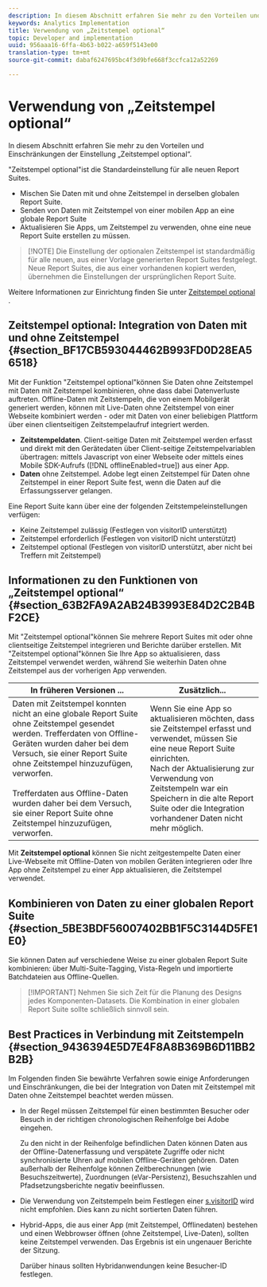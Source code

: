 ```yaml
---
description: In diesem Abschnitt erfahren Sie mehr zu den Vorteilen und Einschränkungen der Einstellung „Zeitstempel optional“.
keywords: Analytics Implementation
title: Verwendung von „Zeitstempel optional“
topic: Developer and implementation
uuid: 956aaa16-6ffa-4b63-b022-a659f5143e00
translation-type: tm+mt
source-git-commit: dabaf6247695bc4f3d9bfe668f3ccfca12a52269

---
```



# Verwendung von „Zeitstempel optional“

In diesem Abschnitt erfahren Sie mehr zu den Vorteilen und Einschränkungen der Einstellung „Zeitstempel optional“.

&quot;Zeitstempel optional&quot;ist die Standardeinstellung für alle neuen Report Suites.

* Mischen Sie Daten mit und ohne Zeitstempel in derselben globalen Report Suite.
* Senden von Daten mit Zeitstempel von einer mobilen App an eine globale Report Suite
* Aktualisieren Sie Apps, um Zeitstempel zu verwenden, ohne eine neue Report Suite erstellen zu müssen.

>[!NOTE] Die Einstellung der optionalen Zeitstempel ist standardmäßig für alle neuen, aus einer Vorlage generierten Report Suites festgelegt. Neue Report Suites, die aus einer vorhandenen kopiert werden, übernehmen die Einstellungen der ursprünglichen Report Suite.

Weitere Informationen zur Einrichtung finden Sie unter [Zeitstempel optional](https://marketing.adobe.com/resources/help/de_DE/reference/timestamp-optional.html) .

## Zeitstempel optional: Integration von Daten mit und ohne Zeitstempel {#section_BF17CB593044462B993FD0D28EA56518}

Mit der Funktion &quot;Zeitstempel optional&quot;können Sie Daten ohne Zeitstempel mit Daten mit Zeitstempel kombinieren, ohne dass dabei Datenverluste auftreten. Offline-Daten mit Zeitstempeln, die von einem Mobilgerät generiert werden, können mit Live-Daten ohne Zeitstempel von einer Webseite kombiniert werden - oder mit Daten von einer beliebigen Plattform über einen clientseitigen Zeitstempelaufruf integriert werden.

* **Zeitstempeldaten**. Client-seitige Daten mit Zeitstempel werden erfasst und direkt mit den Gerätedaten über Client-seitige Zeitstempelvariablen übertragen: mittels Javascript von einer Webseite oder mittels eines Mobile SDK-Aufrufs ([!DNL offlineEnabled=true]) aus einer App.
* **Daten** ohne Zeitstempel. Adobe legt einen Zeitstempel für Daten ohne Zeitstempel in einer Report Suite fest, wenn die Daten auf die Erfassungsserver gelangen.


Eine Report Suite kann über eine der folgenden Zeitstempeleinstellungen verfügen:

* Keine Zeitstempel zulässig (Festlegen von visitorID unterstützt)
* Zeitstempel erforderlich (Festlegen von visitorID nicht unterstützt)
* Zeitstempel optional (Festlegen von visitorID unterstützt, aber nicht bei Treffern mit Zeitstempel)

## Informationen zu den Funktionen von „Zeitstempel optional“ {#section_63B2FA9A2AB24B3993E84D2C2B4BF2CE}

Mit &quot;Zeitstempel optional&quot;können Sie mehrere Report Suites mit oder ohne clientseitige Zeitstempel integrieren und Berichte darüber erstellen. Mit &quot;Zeitstempel optional&quot;können Sie Ihre App so aktualisieren, dass Zeitstempel verwendet werden, während Sie weiterhin Daten ohne Zeitstempel aus der vorherigen App verwenden.

| In früheren Versionen ... | Zusätzlich... |
|--- |--- |
| Daten mit Zeitstempel konnten nicht an eine globale Report Suite ohne Zeitstempel gesendet werden. Trefferdaten von Offline-Geräten wurden daher bei dem Versuch, sie einer Report Suite ohne Zeitstempel hinzuzufügen, verworfen. <br/><br/>Trefferdaten aus Offline-Daten wurden daher bei dem Versuch, sie einer Report Suite ohne Zeitstempel hinzuzufügen, verworfen. | Wenn Sie eine App so aktualisieren möchten, dass sie Zeitstempel erfasst und verwendet, müssen Sie eine neue Report Suite einrichten. <br/>Nach der Aktualisierung zur Verwendung von Zeitstempeln war ein Speichern in die alte Report Suite oder die Integration vorhandener Daten nicht mehr möglich. |

Mit **Zeitstempel optional** können Sie nicht zeitgestempelte Daten einer Live-Webseite mit Offline-Daten von mobilen Geräten integrieren oder Ihre App ohne Zeitstempel zu einer App aktualisieren, die Zeitstempel verwendet.

## Kombinieren von Daten zu einer globalen Report Suite {#section_5BE3BDF56007402BB1F5C3144D5FE1E0}

Sie können Daten auf verschiedene Weise zu einer globalen Report Suite kombinieren: über Multi-Suite-Tagging, Vista-Regeln und importierte Batchdateien aus Offline-Quellen.

>[!IMPORTANT] Nehmen Sie sich Zeit für die Planung des Designs jedes Komponenten-Datasets. Die Kombination in einer globalen Report Suite sollte schließlich sinnvoll sein.

## Best Practices in Verbindung mit Zeitstempeln {#section_9436394E5D7E4F8A8B369B6D11BB2B2B}

Im Folgenden finden Sie bewährte Verfahren sowie einige Anforderungen und Einschränkungen, die bei der Integration von Daten mit Zeitstempel mit Daten ohne Zeitstempel beachtet werden müssen.

* In der Regel müssen Zeitstempel für einen bestimmten Besucher oder Besuch in der richtigen chronologischen Reihenfolge bei Adobe eingehen.

   Zu den nicht in der Reihenfolge befindlichen Daten können Daten aus der Offline-Datenerfassung und verspätete Zugriffe oder nicht synchronisierte Uhren auf mobilen Offline-Geräten gehören. Daten außerhalb der Reihenfolge können Zeitberechnungen (wie Besuchszeitwerte), Zuordnungen (eVar-Persistenz), Besuchszahlen und Pfadsetzungsberichte negativ beeinflussen.

* Die Verwendung von Zeitstempeln beim Festlegen einer [s.visitorID](https://marketing.adobe.com/resources/help/de_DE/sc/implement/visid_custom.html) wird nicht empfohlen. Dies kann zu nicht sortierten Daten führen.

* Hybrid-Apps, die aus einer App (mit Zeitstempel, Offlinedaten) bestehen und einen Webbrowser öffnen (ohne Zeitstempel, Live-Daten), sollten keine Zeitstempel verwenden. Das Ergebnis ist ein ungenauer Berichte der Sitzung.

   Darüber hinaus sollten Hybridanwendungen keine Besucher-ID festlegen.
